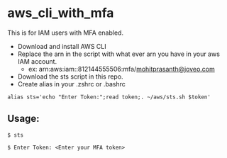 # aws_cli_with_mfa

This is for IAM users with MFA enabled.

- Download and install AWS CLI
- Replace the arn in the script with what ever arn you have in your aws IAM account.
  * ex: arn:aws:iam::812144555506:mfa/mohitprasanth@joveo.com
- Download the sts script in this repo.
- Create alias in your .zshrc or .bashrc

```
alias sts='echo "Enter Token:";read token;. ~/aws/sts.sh $token'
```


## Usage:
```
$ sts

$ Enter Token: <Enter your MFA token>
```
